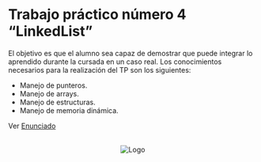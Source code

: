 #  Trabajo práctico número 4 “LinkedList”
El objetivo es que el alumno sea capaz de demostrar que puede integrar
lo aprendido durante la cursada en un caso real.
Los conocimientos necesarios para la realización del TP son los siguientes:

* Manejo de punteros.
* Manejo de arrays.
* Manejo de estructuras.
* Manejo de memoria dinámica. 

Ver [Enunciado](https://github.com/programativo/UTN-TSP-LABI/blob/master/Trabajo%20Practico%203/Enunciado/TP3.pdf)

<p align="center">
  <br>
  <img alt="Logo" src="https://github.com/programativo/UTN-TSP-LABI/blob/master/Trabajo%20Practico%203/tp3.jpg?raw=true" />
  <br><br><br>
</p>